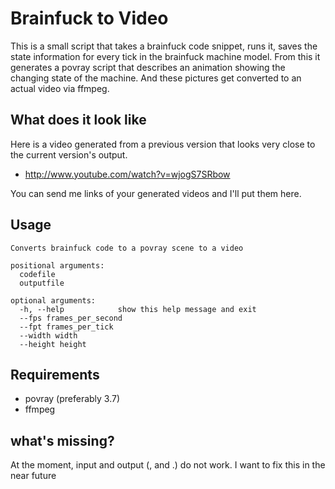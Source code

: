# Brainfuck to Video
This is a small script that takes a brainfuck code snippet, runs it, saves the
state information for every tick in the brainfuck machine model. From this it
generates a povray script that describes an animation showing the changing
state of the machine.
And these pictures get converted to an actual video via ffmpeg.

## What does it look like
Here is a video generated from a previous version that looks very close to the
current version's output.
* http://www.youtube.com/watch?v=wjogS7SRbow

You can send me links of your generated videos and I'll put them here.

## Usage
	Converts brainfuck code to a povray scene to a video
	
	positional arguments:
	  codefile
	  outputfile

	optional arguments:
	  -h, --help            show this help message and exit
	  --fps frames_per_second
	  --fpt frames_per_tick
	  --width width
	  --height height

## Requirements
* povray (preferably 3.7)
* ffmpeg

## what's missing?
At the moment, input and output (, and .) do not work. I want to fix this
in the near future